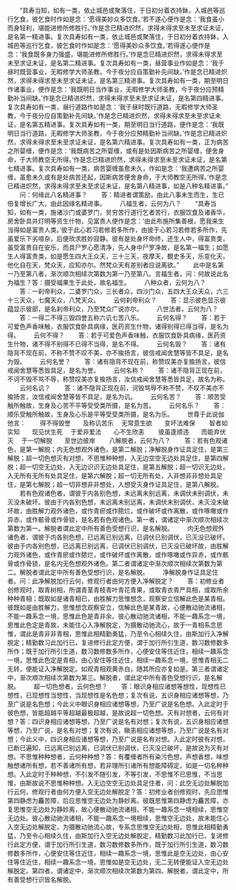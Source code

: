<!-- { "loadSidebar": true } -->
　　“具寿当知，如有一类，依止城邑或聚落住，于日初分着衣持鉢，入城邑等巡行乞食，彼乞食时作如是念：‘愿得美妙众多饮食。’若不遂心便作是念：‘我食虽小而身轻利，堪能进修所修胜行。’作是念已精进炽然，求得未得求至未至求证未证，是名第一精进事。复次具寿如有一类，依止城邑或聚落住，于日初分着衣持鉢，入城邑等巡行乞食，彼乞食时作如是念：‘愿得美妙众多饮食。’若得遂心便作是念：‘我食既多身力强盛，堪能进修所修胜行。’作是念已精进炽然，求得未得求至未至求证未证，是名第二精进事。复次具寿如有一类，昼营事业作如是念：‘我于昼时既营事业，无暇修学大师圣教，今于夜分应自策勤补先间缺。’作是念已精进炽然，求得未得求至未至求证未证，是名第三精进事。复次具寿如有一类，期至明日作诸事业，便作是念：‘我既明日当作事业，无暇修学大师圣教，今于夜分应预精勤补当间缺。’作是念已精进炽然，求得未得求至未至求证未证，是名第四精进事。复次具寿如有一类，昼行道路作如是念：‘我于昼时既行道路，无暇修学大师圣教，今于夜分应自策勤补先间缺。’作是念已精进炽然，求得未得求至未至求证未证，是名第五精进事。复次具寿如有一类，期至明日当行道路，便作是念：‘我既明日当行道路，无暇修学大师圣教，今于夜分应预精勤补当间缺。’作是念已精进炽然，求得未得求至未至求证未证，是名第六精进事。复次具寿如有一类，正为病苦之所婴缠，便作是念：‘我既病苦之所婴缠，或有是处因斯病苦之所婴缠，便舍身命，于大师教空无所得。’作是念已精进炽然，求得未得求至未至求证未证，是名第七精进事。复次具寿如有一类，病苦婴缠虽愈未久，作如是念：‘我遭病苦之所婴缠，虽愈未久或有是处病苦还起，因斯病苦便舍身命，于大师教空无所得。’作是念已精进炽然，求得未得求至未至求证未证，是名第八精进事，如是八种名精进事。”
　　问：何缘此八名精进事？
　　答：精进者谓策励，由此八事未生而生，生已倍复增长广大，由此因缘名精进事。
　　八福生者，云何为八？
　　“具寿当知，如有一类，施诸沙门或婆罗门，贫穷苦行道行乞者苦行，衣服饮食及诸香华，房舍卧具并灯明等资生什物，见富贵人便作是念：‘由此布施所集善根，愿我来生当得如是富贵人类。’彼于此心若习若修若多所作，由彼于心若习若修若多所作，先虽爱乐下劣喧杂，后便欣求胜妙寂静。彼有是处身坏命终，还生人中，得富贵类，虽受富贵自在安乐，而具尸罗心愿清净，先人身中尸罗净故，是名第一福生；如愿生人得富贵类，如是愿生四大王众天，三十三天，夜摩天，覩史多天，乐变化天，他化自在天，梵众天，应知亦尔。然梵众天有差别者应说离欲。”
　　此中是名第一乃至第八者，渐次顺次相续次第数为第一乃至第八。言福生者，问：何故说此名为福生？答：摄受福果生于此处，故名福生。
　　八种众者，云何为八？
　　答：一刹帝利众，二婆罗门众，三长者众，四沙门众，五四大王众天众，六三十三天众，七魔天众，八梵天众。
　　云何刹帝利众？
　　答：显示彼色显示彼蕴显示彼部，是名刹帝利众，乃至梵众广说亦尔。
　　八世法者，云何为八？
　　答：一得二不得三毁四誉五称六讥七苦八乐。
　　云何名得？
　　答：若于可爱色声香味触，衣服饮食卧具病缘，医药资生什物，诸得别得已得当得，是名为得。
　　云何不得？
　　答：若于可爱色声香味触，衣服饮食卧具病缘，医药资生什物，诸不得不别得不已得不当得，是名不得。
　　云何名毁？
　　答：诸有隐背不现在前，不称不赞不叹不美，亦不揄扬言，彼信戒闻舍慧等皆不具足，是名为毁。
　　云何名誉？
　　答：诸有隐背不现在前，称赞叹美亦复揄扬言，彼信戒闻舍慧等悉皆具足，是名为誉。
　　云何名称？
　　答：诸不隐背正现在前，不诃不毁不骂不辱，称赞叹美亦复揄扬言，汝信戒闻舍慧等悉皆具足，故名为称。
　　云何名讥？
　　答：诸不隐背正现在前，诃毁骂辱不称不赞，不叹不美亦不揄扬言，汝信戒闻舍慧等皆不具足，是名为讥。
　　云何名苦？
　　答：顺苦受触所触故，生身及心苦不平等受受类所摄，是名为苦。
　　云何名乐？
　　答：顺乐受触所触故，生身及心乐是平等受受类所摄，是名为乐。
　　世尊于此说伽他言：
　　得不得毁誉　　及称讥苦乐
　无常意生欲　　变坏法难保
　　智者如实知　　现见伏生死
　于爱非爱法　　心不生欣恚
　　彼虽逢顺违　　而能弃伏灭
　于一切解脱　　至世边彼岸
　　八解脱者，云何为八？
　　答：若有色观诸色，是第一解脱；内无色想观外诸色，是第二解脱；净解脱身作证具足住，是第三解脱；超一切色想灭有对想，不思惟种种想，入无边空空无边处具足住，是第四解脱；超一切空无边处，入无边识识无边处具足住，是第五解脱；超一切识无边处，入无所有无所有处具足住，是第六解脱；超一切无所有处，入非想非非想处具足住，是第七解脱；超一切非想非非想处，入想受灭身作证具足住，是第八解脱。
　　若有色观诸色者，谓彼于内各别色想，未远离未别远离，未调伏未别调伏，未灭没未破坏。彼由于内各别色想，未远离未别远离，未调伏未别调伏，未灭没未破坏故，由胜解力观外诸色，或作青瘀或作脓烂，或作破坏或作离散，或作啄噉或作异赤，或作骸骨或作骨锁，是名若有色观诸色。第一者，谓诸定中渐次顺次相续次第数为第一。解脱者谓此定中所有善色受想行识，是名解脱。
　　内无色想观外诸色者，谓彼于内各别色想，已远离已别远离，已调伏已别调伏，已灭没已破坏。彼由于内各别色想，已远离已别远离，已调伏已别调伏，已灭没已破坏故，由胜解力观外诸色，或作青瘀或作脓烂，或作破坏或作离散，或作啄噉或作异赤，或作骸骨或作骨锁，是名内无色想观外诸色。第二者谓诸定中渐次顺次相续次第数为第二。解脱者谓此定中所有善色受想行识，是名解脱。
　　净解脱身作证具足住者。问：此净解脱加行云何，修观行者由何方便入净解脱定？
　　答：初修业者创修观时，取青树相，所谓青茎青枝青叶青花青果，或取青衣青严具相，或取所余种种青相；既取如是诸青相已，由胜解力思惟想念，观察安立信解此色是某青相。彼既如是由胜解力，思惟想念观察安立，信解此色是某青故，心便散动驰流诸相，不能一趣系念一境，思惟此色是青非余。彼心散动驰流诸相，不能一趣系念一境，思惟此色定是青故，未能住心入净解脱定，为摄散动驰流心，故于一青相系念思惟，谓此是青非非青相，思惟此相精勤勇猛，乃至令心相续久住，由斯加行入净解脱定；精勤数习此加行已，复进修行此定方便，谓于加行所引生道，数习数修数多所作；既于加行所引生道，数习数修数多所作，心便安住等住近住，相续一趣系念一境，思惟此色定是青相，由心安住等住近住，相续一趣系念一境，思惟青相无二无转，便能证入净解脱定。如观青相观黄赤白，随其所应亦复如是。第三者谓诸定中，渐次顺次相续次第数为第三。解脱者，谓此定中所有善色受想行识，是名解脱。
　　超一切色想者，云何色想？
　　答：眼识身相应诸想等想性，现想性已想性，已现想性当想性，当现想性是名色想；复次有说，五识身相应诸想等想，乃至广说是名色想；今此义中眼识身相应诸想等想，乃至广说是名色想。入此定时于彼色想，皆能超越平等超越最极超越，是故说超一切色想。灭有对想者，云何有对想？答：四识身相应诸想等想，乃至广说是名有对想；复次有说，五识身相应诸想等想，乃至广说，是名有对想；复次有说，瞋恚相应诸想等想，乃至广说是名有对想；今此义中，四识身相应诸想等想，乃至广说是名有对想。入此定时彼有对想，已断已遍知，已远离已别远离，已调伏已别调伏，已灭没已破坏，是故说为灭有对想。不思惟种种想者，云何种种想？答：有覆缠者所有染污色想，声想香想，味想触想诸所有想，若不善诸所有想，若非理所引诸所有想能障碍定，如是一切名种种想。入此定时于种种想，不引发不随引发，不等引发，不思惟不已思惟，不当思惟，由斯故说不思惟种种想。入无边空空无边处具足住者，问：此空无边处解脱加行云何，修观行者由何方便入空无边处解脱定？答：初修业者创修观时，先应思惟第四静虑为麤苦障，后应思惟空无边处为静妙离。彼既思惟第四静虑为麤苦障，亦复思惟空无边处为静妙离，故心便散动驰流诸相，不能一趣系念一境相续，思惟空无边处。彼心散动驰流诸相，不能一趣系念一境相续，思惟空无边处，故未能住心入空无边处解脱定，为摄散动驰流心故，专系念思惟空无边处相，思惟此相精勤勇猛，乃至令心相续久住，由斯加行入空无边处解脱定，精勤数习此加行已，复进修行此定方便，谓于加行所引生道，数习数修数多所作，既于加行所引生道，数习数修数多所作，心便安住等住近住，相续一趣系念一境，思惟此是空无边处，由心安住等住近住，相续一趣系念一境，思惟如是空无边处，无二无转便能证入空无边处解脱定。第四者，谓诸定中，渐次顺次相续次第数为第四。解脱者，谓此定中，所有善受想行识皆名解脱。
